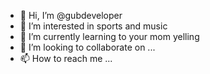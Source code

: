- 👋 Hi, I’m @gubdeveloper
- 👀 I’m interested in sports and music
- 🌱 I’m currently learning to your mom yelling
- 💞️ I’m looking to collaborate on ...
- 📫 How to reach me ...

<!---
gubdeveloper/gubdeveloper is a ✨ special ✨ repository because its `README.md` (this file) appears on your GitHub profile.
You can click the Preview link to take a look at your changes.
--->
